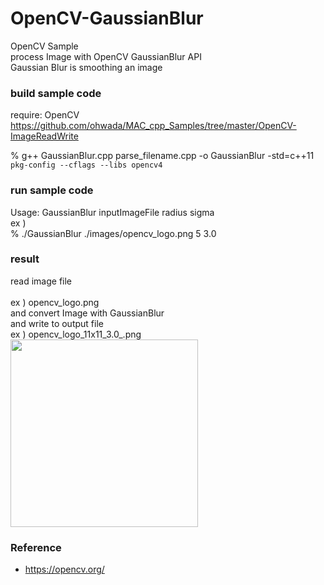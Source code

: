 OpenCV-GaussianBlur
===============

OpenCV Sample <br/>
process Image with OpenCV GaussianBlur API <br/>
Gaussian Blur is  smoothing an image <br/>

### build sample code 
require: OpenCV <br/>
https://github.com/ohwada/MAC_cpp_Samples/tree/master/OpenCV-ImageReadWrite <br/>


% g++ GaussianBlur.cpp parse_filename.cpp  -o GaussianBlur -std=c++11 `pkg-config --cflags --libs opencv4` <br/>

### run sample code 
Usage:  GaussianBlur  inputImageFile radius sigma <br/>
ex ) <br/>
% ./GaussianBlur  ./images/opencv_logo.png 5 3.0 <br/>

### result 
read image file <br/>  
ex ) opencv_logo.png <br/>
and convert Image with GaussianBlur <br/>
and write to output file  <br/>
ex ) opencv_logo_11x11_3.0_.png <br/>
<image src="https://raw.githubusercontent.com/ohwada/MAC_cpp_Samples/master/OpenCV-GaussianBlur/result/opencv_logo_11x11_3.0_.png" width="300" /><br/>

### Reference 
- https://opencv.org/  <br/>
